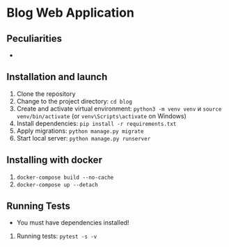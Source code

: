 # Blog Web Application
## Peculiarities
- 


## Installation and launch
1. Clone the repository
2. Change to the project directory: ```cd blog```
3. Create and activate virtual environment: ```python3 -m venv venv``` и ```source venv/bin/activate``` (or ```venv\Scripts\activate``` on Windows)
4. Install dependencies: ```pip install -r requirements.txt```
5. Apply migrations: ```python manage.py migrate```
6. Start local server: ```python manage.py runserver```

## Installing with docker
1. ```docker-compose build --no-cache```
2. ```docker-compose up --detach```


## Running Tests
- You must have dependencies installed!
1. Running tests: ```pytest -s -v```
